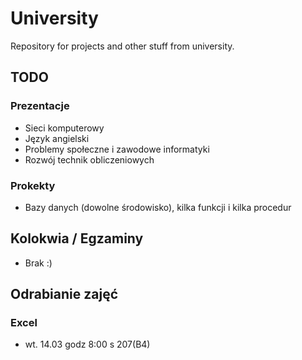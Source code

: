 # University
Repository for projects and other stuff from university.

## TODO
### Prezentacje
- Sieci komputerowy
- Język angielski
- Problemy społeczne i zawodowe informatyki
- Rozwój technik obliczeniowych
### Prokekty
- Bazy danych (dowolne środowisko), kilka funkcji i kilka procedur

## Kolokwia / Egzaminy

- Brak :)

## Odrabianie zajęć
### Excel
- wt. 14.03 godz 8:00 s 207(B4)


